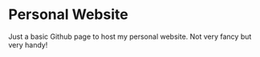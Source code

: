 # Personal Website

Just a basic Github page to host my personal website. Not very fancy but very handy!
